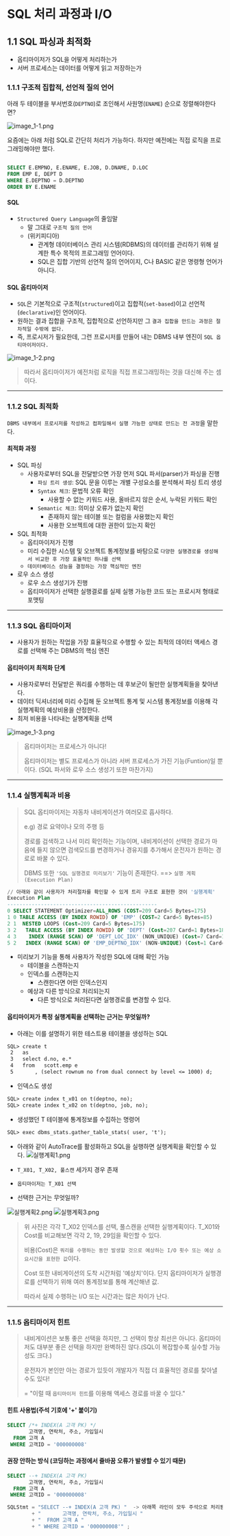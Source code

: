 # SQL 처리 과정과 I/O

## 1.1 SQL 파싱과 최적화
- 옵티마이저가 SQL을 어떻게 처리하는가
- 서버 프로세스는 데이터를 어떻게 읽고 저장하는가

### 1.1.1 구조적 집합적, 선언적 질의 언어
아래 두 테이블을 부서번호(`DEPTNO`)로 조인해서 사원명(`ENAME`) 순으로 정렬해야한다면?

![image_1-1.png](image%2Fimage_1-1.png)

요즘에는 아래 처럼 SQL로 간단히 처리가 가능하다. 하지만 예전에는 직접 로직을 프로그래밍해야만 했다.

```sql

SELECT E.EMPNO, E.ENAME, E.JOB, D.DNAME, D.LOC
FROM EMP E, DEPT D
WHERE E.DEPTNO = D.DEPTNO
ORDER BY E.ENAME
```

#### SQL
- `Structured Query Language`의 줄임말
  - 말 그대로 `구조적 질의 언어`
  - (위키피디아)
    - 관계형 데이터베이스 관리 시스템(RDBMS)의 데이터를 관리하기 위해 설계한 특수 목적의 프로그래밍 언어이다.
    - SQL은 집합 기반의 선언적 질의 언어이지, C나 BASIC 같은 명령형 언어가 아니다.

#### SQL 옵티마이저
- `SQL`은 기본적으로 구조적(`structured`)이고 집합적(`set-based`)이고 선언적(`declarative`)인 언어이다.
- 원하는 결과 집합을 구조적, 집합적으로 선언하지만 그 `결과 집합을 만드는 과정은 절차적일 수밖에 없다.`
- 즉, 프로시저가 필요한데, 그런 프로시저를 만들어 내는 DBMS 내부 엔진이 `SQL 옵티마이저이다.`

![image_1-2.png](image%2Fimage_1-2.png)

> 따라서 옵티마이저가 예전처럼 로직을 직접 프로그래밍하는 것을 대신해 주는 셈이다.

---
### 1.1.2 SQL 최적화
`DBMS 내부에서 프로시저를 작성하고 컴파일해서 실행 가능한 상태로 만드는 전 과정`을 말한다.

#### 최적화 과정
- SQL 파싱
  - 사용자로부터 SQL을 전달받으면 가장 먼저 SQL 파서(parser)가 파싱을 진행
    - `파싱 트리 생성`: SQL 문을 이루는 개별 구성요소를 분석해서 파싱 트리 생성
    - `Syntax 체크`: 문법적 오류 확인
      - 사용할 수 없는 키워드 사용, 올바르지 않은 순서, 누락된 키워드 확인
    - `Semantic 체크`: 의미상 오류가 없는지 확인
      - 존재하지 않는 테이블 또는 컬럼을 사용했는지 확인
      - 사용한 오브젝트에 대한 권한이 있는지 확인
- SQL 최적화
  - 옵티마이저가 진행
  - 미리 수집한 시스템 및 오브젝트 통계정보를 바탕으로 `다양한 실행경로를 생성해서 비교한 후 가장 효율적인 하나를 선택`
  - `데이터베이스 성능을 결정하는 가장 핵심적인 엔진`
- 로우 소스 생성
  - 로우 소스 생성기가 진행
  - 옵티마이저가 선택한 실행결로를 실제 실행 가능한 코드 또는 프로시저 형태로 포맷팅

---
### 1.1.3 SQL 옵티마이저
- 사용자가 원하는 작업을 가장 효율적으로 수행할 수 있는 최적의 데이터 액세스 경로를 선택해 주는 DBMS의 핵심 엔진

#### 옵티마이저 최적화 단계
- 사용자로부터 전달받은 쿼리를 수행하는 데 후보군이 될만한 실행계획들을 찾아낸다.
- 데이터 딕셔너리에 미리 수집해 둔 오브젝트 통계 및 시스템 통계정보를 이용해 각 실행계획의 예상비용을 산정한다.
- 최저 비용을 나타내는 실행계획을 선택

![image_1-3.png](image%2Fimage_1-3.png)

> 옵티마이저는 프로세스가 아니다!
> 
> 옵티마이저는 별도 프로세스가 아니라 서버 프로세스가 가진 기능(Funtion)일 뿐이다. (SQL 파서와 로우 소스 생성기 또한 마찬가지)

---
### 1.1.4 실행계획과 비용
> SQL 옵티마이저는 자동차 내비게이션가 여러모로 흡사하다.
> 
> e.g) 경로 요약이나 모의 주행 등
>
> 경로를 검색하고 나서 미리 확인하는 기능이며, 내비게이션이 선택한 경로가 마음에 들지 않으면 
> 검색모드를 변경하거나 경유지를 추가해서 운전자가 원하는 경로로 바꿀 수 있다.
> 
> DBMS 또한 `'SQL 실행경로 미리보기'` 기능이 존재한다. ==> `실행 계획(Execution Plan)`

```sql
// 아래와 같이 사용자가 처리절차를 확인할 수 있게 트리 구조로 표현한 것이 '실행계획'
Execution Plan
-------------------------------------------------
0 SELECT STATEMENT Optimizer=ALL_ROWS (COST=209 Card=5 Bytes=175)
1 0 TABLE ACCESS (BY INDEX ROWID) OF 'EMP' (COST=2 Card=5 Bytes=85)
2 1  NESTED LOOPS (Cost=209 Card=5 Bytes=175)
3 2   TABLE ACCESS (BY INDEX ROWID) OF 'DEPT' (Cost=207 Card=1 Bytes=18)
4 3    INDEX (RANGE SCAN) OF 'DEPT_LOC_IDX' (NON_UNIQUE) (Cost=7 Card=1)
5 2   INDEX (RANGE SCAN) OF 'EMP_DEPTNO_IDX' (NON-UNIQUE) (Cost=1 Card=5)
```

- 미리보기 기능을 통해 사용자가 작성한 SQL에 대해 확인 가능
  - 테이블을 스캔하는지
  - 인덱스를 스캔하는지
    - 스캔한다면 어떤 인덱스인지
  - 예상과 다른 방식으로 처리되는지
    - 다른 방식으로 처리된다면 실행경로를 변경할 수 있다.

#### 옵티마이저가 특정 실행계획을 선택하는 근거는 무엇일까?
- 아래는 이를 설명하기 위한 테스트용 테이블을 생성하는 SQL
```markdown
SQL> create t
 2   as
 3   select d.no, e.*
 4   from   scott.emp e
 5       , (select rownum no from dual connect by level <= 1000) d;
```

- 인덱스도 생성
```markdown
SQL> create index t_x01 on t(deptno, no);
SQL> create index t_x02 on t(deptno, job, no);
```

- 생성했던 T 테이블에 통계정보를 수집하는 명령어
```markdown
SQL> exec dbms_stats.gather_table_stats( user, 't');
```

- 아래와 같이 AutoTrace를 활성화하고 SQL을 실행하면 실행계획을 확인할 수 있다.
![실행계획1.png](image%2F%EC%8B%A4%ED%96%89%EA%B3%84%ED%9A%8D1.png)

- `T_X01, T_X02, 풀스캔` 세가지 경우 존재
- `옵티마이저는 T_X01 선택`
- 선택한 근거는 무엇일까?


![실행계획2.png](image%2F%EC%8B%A4%ED%96%89%EA%B3%84%ED%9A%8D2.png)
![실행계획3.png](image%2F%EC%8B%A4%ED%96%89%EA%B3%84%ED%9A%8D3.png)

> 위 사진은 각각 T_X02 인덱스를 선택, 풀스캔을 선택한 실행계획이다. T_X01와 Cost를 비교해보면 각각 2, 19, 29임을 확인할 수 있다.
> 
> 비용(Cost)은 `쿼리를 수행하는 동안 발생할 것으로 예상하는 I/O 횟수 또는 예상 소요시간을 표현한 값`이다.
> 
> Cost 또한 내비게이션의 도착 시간처럼 '예상치'이다. 단지 옵티마이저가 실행경로를 선택하기 위해 여러 통계정보를 통해 계산해낸 값.
> 
> 따라서 실제 수행하는 I/O 또는 시간과는 많은 차이가 난다.

---
### 1.1.5 옵티마이저 힌트
> 내비게이션은 보통 좋은 선택을 하지만, 그 선택이 항상 최선은 아니다. 옵티마이저도 대부분 좋은 선택을 하지만 완벽하진 않다.(SQL이 복잡할수록 실수할 가능성도 크다.)
> 
> 운전자가 본인만 아는 경로가 있듯이 개발자가 직접 더 효율적인 경로를 찾아낼수도 있다! 
> 
> = "이럴 때 `옵티마이저 힌트`를 이용해 액세스 경로를 바꿀 수 있다."

#### 힌트 사용법(주석 기호에 '+' 붙이기)
```sql
SELECT /*+ INDEX(A 고객 PK) */
       고객명, 연락처, 주소, 가입일시
  FROM 고객 A
 WHERE 고객ID = '000000008'
```

#### 권장 안하는 방식 (코딩하는 과정에서 줄바꿈 오류가 발생할 수 있기 때문)
```sql
SELECT --+ INDEX(A 고객 PK)
       고객명, 연락처, 주소, 가입일시
  FROM 고객 A
 WHERE 고객ID = '000000008'
```

```java
SQLStmt = "SELECT --+ INDEX(A 고객 PK) "  -> 아래쪽 라인이 모두 주석으로 처리됨
        + "       고객명, 연락처, 주소, 가입일시 "
        + "  FROM 고객 A "
        + " WHERE 고객ID = '000000008'" ;
```